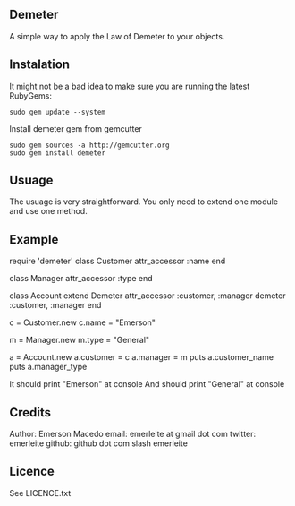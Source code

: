 ## Demeter

A simple way to apply the Law of Demeter to your objects.

## Instalation

It might not be a bad idea to make sure you are running the latest RubyGems:

    sudo gem update --system

Install demeter gem from gemcutter

    sudo gem sources -a http://gemcutter.org
    sudo gem install demeter

## Usuage

The usuage is very straightforward. You only need to extend one module and use one method.

## Example

   require 'demeter'
   class Customer
     attr_accessor :name
   end

  class Manager
    attr_accessor :type
  end
   
  class Account
    extend Demeter
    attr_accessor :customer, :manager
    demeter :customer, :manager
  end
   
  c = Customer.new
  c.name = "Emerson"
   
  m = Manager.new
  m.type = "General"
   
  a = Account.new
  a.customer = c
  a.manager = m
  puts a.customer_name
  puts a.manager_type

It should print "Emerson" at console
And should print "General" at console

## Credits
Author: Emerson Macedo
email: emerleite at gmail dot com
twitter: emerleite
github: github dot com slash emerleite

## Licence
See LICENCE.txt
